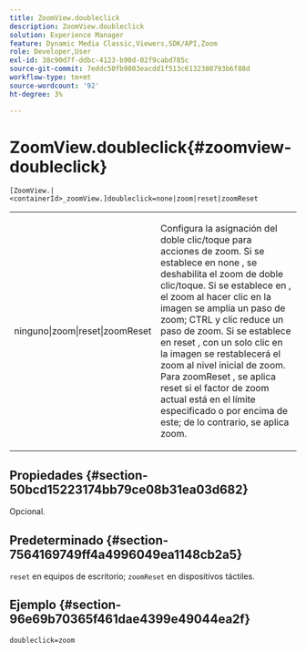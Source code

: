 ```yaml
---
title: ZoomView.doubleclick
description: ZoomView.doubleclick
solution: Experience Manager
feature: Dynamic Media Classic,Viewers,SDK/API,Zoom
role: Developer,User
exl-id: 38c90d7f-ddbc-4123-b90d-02f9cabd785c
source-git-commit: 7eddc50fb9803eacdd1f513c6132380793b6f88d
workflow-type: tm+mt
source-wordcount: '92'
ht-degree: 3%

---
```


# ZoomView.doubleclick{#zoomview-doubleclick}

`[ZoomView.|<containerId>_zoomView.]doubleclick=none|zoom|reset|zoomReset`

<table id="table_E314540D347D47699C04EB80D20C0721"> 
 <tbody> 
  <tr> 
   <td colname="col1"> <p> <span class="codeph"> ninguno|zoom|reset|zoomReset </span> </p> </td> 
   <td colname="col2"> <p> Configura la asignación del doble clic/toque para acciones de zoom. Si se establece en <span class="codeph"> none </span>, se deshabilita el zoom de doble clic/toque. Si se establece en <span class="codeph">, el zoom </span> al hacer clic en la imagen se amplía un paso de zoom; CTRL y clic reduce un paso de zoom. Si se establece en <span class="codeph"> reset </span>, con un solo clic en la imagen se restablecerá el zoom al nivel inicial de zoom. Para <span class="codeph"> zoomReset </span>, se aplica reset si el factor de zoom actual está en el límite especificado o por encima de este; de lo contrario, se aplica zoom. </p> </td> 
  </tr> 
 </tbody> 
</table>

## Propiedades {#section-50bcd15223174bb79ce08b31ea03d682}

Opcional.

## Predeterminado {#section-7564169749ff4a4996049ea1148cb2a5}

`reset` en equipos de escritorio; `zoomReset` en dispositivos táctiles.

## Ejemplo {#section-96e69b70365f461dae4399e49044ea2f}

`doubleclick=zoom`
